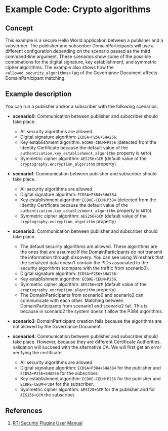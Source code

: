 # Example Code: Crypto algorithms

## Concept

This example is a secure Hello World application between a publisher and a
subscriber. The publisher and subscriber DomainParticipants will use a different
configuration depending on the scenario passed as the third command-line
argument. These scenarios show some of the possible combinations for the digital
signature, key establishment, and symmetric cipher algorithms. The example also
shows how the `<allowed_security_algorithms>` tag of the Governance Document
affects DomainParticipant matching.


## Example description

You can run a publisher and/or a subscriber with the following scenarios:

- **scenario0**: Communication between publisher and subscriber should take
  place.
  - All security algorithms are allowed.
  - Digital signature algorithm: `ECDSA+P256+SHA256`.
  - Key establishment algorithm: `ECDHE-CEUM+P256` (detected from the Identity
    Certificate because the default value of the
    `authentication.key_establishment_algorithm` property is `AUTO`).
  - Symmetric cipher algorithm: `AES256+GCM` (default value of the
    `cryptography.encryption_algorithm` property)

- **scenario1**: Communication between publisher and subscriber should take
  place.
  - All security algorithms are allowed.
  - Digital signature algorithm: `ECDSA+P384+SHA384`.
  - Key establishment algorithm: `ECDHE-CEUM+P384` (detected from the Identity
    Certificate because the default value of the
    `authentication.key_establishment_algorithm` property is `AUTO`).
  - Symmetric cipher algorithm: `AES256+GCM` (default value of the
    `cryptography.encryption_algorithm` property)

- **scenario2**: Communication between publisher and subscriber should take
  place.
  - The default security algorithms are allowed. These algorithms are the ones
    that are assumed if the DomainParticipants do not transmit the information
    through discovery. You can see using Wireshark that the serialized data
    doesn't contain the PIDs associated to the security algorithms (compare
    with the traffic from scenario0).
  - Digital signature algorithm: `ECDSA+P256+SHA256`.
  - Key establishment algorithm: `ECDHE-CEUM+P256`.
  - Symmetric cipher algorithm: `AES256+GCM` (default value of the
    `cryptography.encryption_algorithm` property)
  - The DomainParticipants from scenario0 and scenario2 can communicate with
    each other. Matching between DomainParticipants from scenario1 and
    scenario2 fail. This is because in scenario2 the system doesn't allow the
    P384 algorithms.

- **scenario3**: DomainParticipant creation fails because the algorithms are
  not allowed by the Governance Document.

- **scenario4**: Communication between publisher and subscriber should take
  place. However, because they are different Certificate Authorities, validation
  will succeed with the alternative CA. We will first get an error verifying the
  certificate.
  - All security algorithms are allowed.
  - Digital signature algorithm: `ECDSA+P384+SHA384` for the publisher and
    `ECDSA+P256+SHA256` for the subscriber.
  - Key establishment algorithm: `ECDHE-CEUM+P256` for the publisher and
    `ECDHE-CEUM+P384` for the subscriber.
  - Symmetric cipher algorithm: `AES128+GCM` for the publisher and for
    `AES256+GCM` the subscriber.

## References

1.  [RTI Security Plugins User Manual](https://community.rti.com/static/documentation/connext-dds/7.0.0/manuals/connext_dds_secure/users_manual/p2_core/cryptography.html#allowed-security-algorithms-domain-rule)
